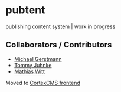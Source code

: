 pubtent
=======

publishing content system | work in progress

Collaborators / Contributors
----------------------------
- [Michael Gerstmann](https://github.com/webdesignberlin)
- [Tommy Juhnke](https://github.com/dreadwarrior)
- [Mathias Witt](https://github.com/fozb)

Moved to [CortexCMS frontend](https://github.com/CortexCMS/Cortex-frontend)
